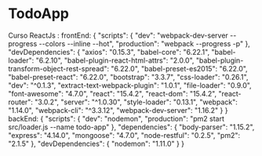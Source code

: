 # TodoApp
Curso ReactJs : 
  frontEnd: {
    "scripts": {
    "dev": "webpack-dev-server --progress --colors --inline --hot",
    "production": "webpack --progress -p"
    },
    "devDependencies": {
    "axios": "0.15.3",
    "babel-core": "6.22.1",
    "babel-loader": "6.2.10",
    "babel-plugin-react-html-attrs": "2.0.0",
    "babel-plugin-transform-object-rest-spread": "6.22.0",
    "babel-preset-es2015": "6.22.0",
    "babel-preset-react": "6.22.0",
    "bootstrap": "3.3.7",
    "css-loader": "0.26.1",
    "dev": "^0.1.3",
    "extract-text-webpack-plugin": "1.0.1",
    "file-loader": "0.9.0",
    "font-awesome": "4.7.0",
    "react": "15.4.2",
    "react-dom": "15.4.2",
    "react-router": "3.0.2",
    "server": "^1.0.30",
    "style-loader": "0.13.1",
    "webpack": "1.14.0",
    "webpack-cli": "^3.3.12",
    "webpack-dev-server": "1.16.2"
    }
  }
  backEnd: {
    "scripts": {
      "dev": "nodemon",
      "production": "pm2 start src/loader.js --name todo-app"
    },
    "dependencies": {
    "body-parser": "1.15.2",
    "express": "4.14.0",
    "mongoose": "4.7.0",
    "node-restful": "0.2.5",
    "pm2": "2.1.5"
    },
    "devDependencies": {
      "nodemon": "1.11.0"
    }
  }
